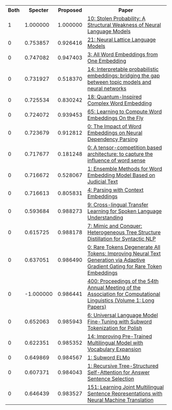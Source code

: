 <html><table><tr>
<th>Both</th>
<th>Specter</th>
<th>Proposed</th>
<th>Paper</th>
</tr>
<tr>
<td>1</td>
<td>1.000000</td>
<td>1.000000</td>
<td><a href="https://www.semanticscholar.org/paper/17293893e0ef799fc038b5da01fc6baf3b08abdd">10: Stolen Probability: A Structural Weakness of Neural Language Models</a></td>
</tr>
<tr>
<td>0</td>
<td>0.753857</td>
<td>0.926416</td>
<td><a href="https://www.semanticscholar.org/paper/0ca2a7465fe88f1f4912b8dd7b4b0db69a268b0b">21: Neural Lattice Language Models</a></td>
</tr>
<tr>
<td>0</td>
<td>0.747082</td>
<td>0.947403</td>
<td><a href="https://www.semanticscholar.org/paper/8a5eaf21751c6062b31cafb859ab1af26fbc8ba6">3: All Word Embeddings from One Embedding</a></td>
</tr>
<tr>
<td>0</td>
<td>0.731927</td>
<td>0.518370</td>
<td><a href="https://www.semanticscholar.org/paper/18f467dc9aceab49f8e198876ee1e83abff8cbd4">14: Interpretable probabilistic embeddings: bridging the gap between topic models and neural networks</a></td>
</tr>
<tr>
<td>0</td>
<td>0.725534</td>
<td>0.830242</td>
<td><a href="https://www.semanticscholar.org/paper/bf386f23f2c826461e61c583d6cb63326e81c17b">18: Quantum-Inspired Complex Word Embedding</a></td>
</tr>
<tr>
<td>0</td>
<td>0.724072</td>
<td>0.939453</td>
<td><a href="https://www.semanticscholar.org/paper/970f474fc5408f079f627adbc9a300dfca7e317e">65: Learning to Compute Word Embeddings On the Fly</a></td>
</tr>
<tr>
<td>0</td>
<td>0.723679</td>
<td>0.912812</td>
<td><a href="https://www.semanticscholar.org/paper/3d5a009d57bdb7dee5a92ca09e2ee49664ca0878">0: The Impact of Word Embeddings on Neural Dependency Parsing</a></td>
</tr>
<tr>
<td>0</td>
<td>0.717677</td>
<td>0.181248</td>
<td><a href="https://www.semanticscholar.org/paper/299909c7b607a87cdcae4b7d81deb38e4bb6711f">0: A tensor-competition based architecture: to capture the influence of word sense</a></td>
</tr>
<tr>
<td>0</td>
<td>0.716672</td>
<td>0.528067</td>
<td><a href="https://www.semanticscholar.org/paper/842ac0768f387260161a3d6d0b6220eb82117396">1: Ensemble Methods for Word Embedding Model Based on Judicial Text</a></td>
</tr>
<tr>
<td>0</td>
<td>0.716613</td>
<td>0.805831</td>
<td><a href="https://www.semanticscholar.org/paper/181fc1a4a5db14412bbfdb906a027e7106e911db">4: Parsing with Context Embeddings</a></td>
</tr>
<tr>
<td>0</td>
<td>0.593684</td>
<td>0.988273</td>
<td><a href="https://www.semanticscholar.org/paper/635741220ce35c211f6df19280abb247a98fbb86">9: Cross-lingual Transfer Learning for Spoken Language Understanding</a></td>
</tr>
<tr>
<td>0</td>
<td>0.615725</td>
<td>0.988178</td>
<td><a href="https://www.semanticscholar.org/paper/9604a6202cc3bd0bb38177a25fc8acfadc404d46">7: Mimic and Conquer: Heterogeneous Tree Structure Distillation for Syntactic NLP</a></td>
</tr>
<tr>
<td>0</td>
<td>0.637051</td>
<td>0.986490</td>
<td><a href="https://www.semanticscholar.org/paper/1405f8dd4aff025badb205532b59916412065e82">0: Rare Tokens Degenerate All Tokens: Improving Neural Text Generation via Adaptive Gradient Gating for Rare Token Embeddings</a></td>
</tr>
<tr>
<td>0</td>
<td>-1.000000</td>
<td>0.986441</td>
<td><a href="https://www.semanticscholar.org/paper/3a29aa4eff48624752c07059a44d3288a678c8ab">400: Proceedings of the 54th Annual Meeting of the Association for Computational Linguistics (Volume 1: Long Papers)</a></td>
</tr>
<tr>
<td>0</td>
<td>0.652063</td>
<td>0.985943</td>
<td><a href="https://www.semanticscholar.org/paper/9d902474f238e7a0b8c6009c5eb2172fae40dd7d">6: Universal Language Model Fine-Tuning with Subword Tokenization for Polish</a></td>
</tr>
<tr>
<td>0</td>
<td>0.622351</td>
<td>0.985352</td>
<td><a href="https://www.semanticscholar.org/paper/dec69765fc6c188897b09c8282d32db788e2c261">14: Improving Pre-Trained Multilingual Model with Vocabulary Expansion</a></td>
</tr>
<tr>
<td>0</td>
<td>0.649869</td>
<td>0.984567</td>
<td><a href="https://www.semanticscholar.org/paper/61f46eca3a385d1bd9d94b559e855171762b8a41">1: Subword ELMo</a></td>
</tr>
<tr>
<td>0</td>
<td>0.607371</td>
<td>0.984043</td>
<td><a href="https://www.semanticscholar.org/paper/061c712d9bb32439c70d9d3c01882f4097fc3df3">1: Recursive Tree-Structured Self-Attention for Answer Sentence Selection</a></td>
</tr>
<tr>
<td>0</td>
<td>0.646439</td>
<td>0.983527</td>
<td><a href="https://www.semanticscholar.org/paper/dce5ca746224a97e532a034c371305f8bddcb5fc">151: Learning Joint Multilingual Sentence Representations with Neural Machine Translation</a></td>
</tr>
</table></html>
